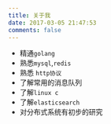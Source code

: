 ```yaml
---
title: 关于我
date: 2017-03-05 21:47:53
comments: false
---
```


- 精通`golang`
- 熟悉`mysql`,`redis`
- 熟悉 `http协议`
- 了解常用的消息队列
- 了解`linux c`
- 了解`elasticsearch`
- 对分布式系统有初步的研究
<!-- - 了解`etcd` -->
